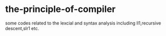 # the-principle-of-compiler
some codes related to the lexcial and syntax analysis including ll1,recursive descent,slr1 etc.
